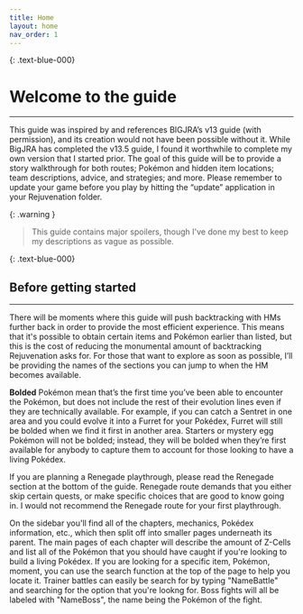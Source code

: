 ```yaml
---
title: Home
layout: home
nav_order: 1
---
```

{: .text-blue-000}
# Welcome to the guide
---

This guide was inspired by and references BIGJRA’s v13 guide (with permission), and its creation would not have been possible without it. While BigJRA has completed the v13.5 guide, I found it worthwhile to complete my own version that I started prior. The goal of this guide will be to provide a story walkthrough for both routes; Pokémon and hidden item locations; team descriptions, advice, and strategies; and more. Please remember to update your game before you play by hitting the “update” application in your Rejuvenation folder.

{: .warning }
> This guide contains major spoilers, though I've done my best to keep my descriptions as vague as possible.

{: .text-blue-000}
## Before getting started
---

There will be moments where this guide will push backtracking with HMs further back in order to provide the most efficient experience. This means that it's possible to obtain certain items and Pokémon earlier than listed, but this is the cost of reducing the monumental amount of backtracking Rejuvenation asks for. For those that want to explore as soon as possible, I’ll be providing the names of the sections you can jump to when the HM becomes available.

**Bolded** Pokémon mean that’s the first time you’ve been able to encounter the Pokémon, but does not include the rest of their evolution lines even if they are technically available. For example, if you can catch a Sentret in one area and you could evolve it into a Furret for your Pokédex, Furret will still be bolded when we find it first in another area. Starters or mystery egg Pokémon will not be bolded; instead, they will be bolded when they’re first available for anybody to capture them to account for those looking to have a living Pokédex.

If you are planning a Renegade playthrough, please read the Renegade section at the bottom of the guide. Renegade route demands that you either skip certain quests, or make specific choices that are good to know going in. I would not recommend the Renegade route for your first playthrough. 

On the sidebar you'll find all of the chapters, mechanics, Pokédex information, etc., which then split off into smaller pages underneath its parent. The main pages of each chapter will describe the amount of Z-Cells and list all of the Pokémon that you should have caught if you're looking to build a living Pokédex. If you are looking for a specific item, Pokémon, moment, you can use the search function at the top of the page to help you locate it. Trainer battles can easily be search for by typing "NameBattle" and searching for the option that you're lookng for. Boss fights will all be labeled with "NameBoss", the name being the Pokémon of the fight.
